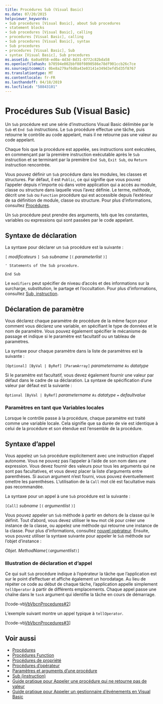 ```yaml
---
title: Procédures Sub (Visual Basic)
ms.date: 07/20/2015
helpviewer_keywords:
- Sub procedures [Visual Basic], about Sub procedures
- statement blocks
- Sub procedures [Visual Basic], calling
- procedures [Visual Basic], calling
- Sub procedures [Visual Basic], syntax
- Sub procedures
- procedures [Visual Basic], Sub
- syntax [Visual Basic], Sub procedures
ms.assetid: 6a0a4958-ed0a-4d3d-8d31-0772c82bda58
ms.openlocfilehash: b70594e002bbf08f0890586e78df901ccb26c7ce
ms.sourcegitcommit: 0be8a279af6d8a43e03141e349d3efd5d35f8767
ms.translationtype: MT
ms.contentlocale: fr-FR
ms.lasthandoff: 04/18/2019
ms.locfileid: "58843101"
---
```

# <a name="sub-procedures-visual-basic"></a>Procédures Sub (Visual Basic)
Un `Sub` procédure est une série d’instructions Visual Basic délimitée par le `Sub` et `End Sub` instructions. Le `Sub` procédure effectue une tâche, puis retourne le contrôle au code appelant, mais il ne retourne pas une valeur au code appelant.  
  
 Chaque fois que la procédure est appelée, ses instructions sont exécutées, en commençant par la première instruction exécutable après le `Sub` instruction et se terminant par la première `End Sub`, `Exit Sub`, ou `Return` instruction rencontrée.  
  
 Vous pouvez définir un `Sub` procédure dans les modules, les classes et structures. Par défaut, il est `Public`, ce qui signifie que vous pouvez l’appeler depuis n’importe où dans votre application qui a accès au module, classe ou structure dans laquelle vous l’avez définie. Le terme, *méthode*, décrit une `Sub` ou `Function` procédure qui est accessible depuis l’extérieur de sa définition de module, classe ou structure. Pour plus d’informations, consultez [Procédures](./index.md).  
  
 Un `Sub` procédure peut prendre des arguments, tels que les constantes, variables ou expressions qui sont passées par le code appelant.  
  
## <a name="declaration-syntax"></a>Syntaxe de déclaration  
 La syntaxe pour déclarer un `Sub` procédure est la suivante :  
  
 `[` *modificateurs* `] Sub` *subname* `[(` *parameterlist* `)]`  
  
 `' Statements of the Sub procedure.`  
  
 `End Sub`  
  
 Le `modifiers` peut spécifier de niveau d’accès et des informations sur la surcharge, substitution, le partage et l’occultation. Pour plus d’informations, consultez [Sub, instruction](../../../../visual-basic/language-reference/statements/sub-statement.md).  
  
## <a name="parameter-declaration"></a>Déclaration de paramètre  
 Vous déclarez chaque paramètre de procédure de la même façon pour comment vous déclarez une variable, en spécifiant le type de données et le nom de paramètre. Vous pouvez également spécifier le mécanisme de passage et indique si le paramètre est facultatif ou un tableau de paramètres.  
  
 La syntaxe pour chaque paramètre dans la liste de paramètres est la suivante :  
  
 `[Optional] [ByVal | ByRef] [ParamArray]`  *parametername*  `As`  *datatype*  
  
 Si le paramètre est facultatif, vous devez également fournir une valeur par défaut dans le cadre de sa déclaration. La syntaxe de spécification d’une valeur par défaut est la suivante :  
  
 `Optional [ByVal | ByRef]`  *parametername*  `As`  *datatype*  `=`  *defaultvalue*  
  
### <a name="parameters-as-local-variables"></a>Paramètres en tant que Variables locales  
 Lorsque le contrôle passe à la procédure, chaque paramètre est traité comme une variable locale. Cela signifie que sa durée de vie est identique à celui de la procédure et son étendue est l’ensemble de la procédure.  
  
## <a name="calling-syntax"></a>Syntaxe d’appel  
 Vous appelez un `Sub` procédure explicitement avec une instruction d’appel autonome. Vous ne pouvez pas l’appeler à l’aide de son nom dans une expression. Vous devez fournir des valeurs pour tous les arguments qui ne sont pas facultatives, et vous devez placer la liste d’arguments entre parenthèses. Si aucun argument n’est fourni, vous pouvez éventuellement omettre les parenthèses. L’utilisation de la `Call` mot clé est facultative mais pas recommandée.  
  
 La syntaxe pour un appel à une `Sub` procédure est la suivante :  
  
 `[Call]`  *subname* `[(` *argumentlist* `)]`  
  
 Vous pouvez appeler un `Sub` méthode à partir en dehors de la classe qui le définit. Tout d’abord, vous devez utiliser le `New` mot clé pour créer une instance de la classe, ou appelez une méthode qui retourne une instance de la classe. Pour plus d’informations, consultez [nouvel opérateur](../../../../visual-basic/language-reference/operators/new-operator.md). Ensuite, vous pouvez utiliser la syntaxe suivante pour appeler le `Sub` méthode sur l’objet d’instance :  
  
 *Objet*. *MethodName*`[(`*argumentlist*`)]`  
  
### <a name="illustration-of-declaration-and-call"></a>Illustration de déclaration et d’appel  
 Ce qui suit `Sub` procédure indique à l’opérateur la tâche que l’application est sur le point d’effectuer et affiche également un horodatage. Au lieu de répéter ce code au début de chaque tâche, l’application appelle simplement `tellOperator` à partir de différents emplacements. Chaque appel passe une chaîne dans le `task` argument qui identifie la tâche en cours de démarrage.  
  
 [!code-vb[VbVbcnProcedures#2](~/samples/snippets/visualbasic/VS_Snippets_VBCSharp/VbVbcnProcedures/VB/Class1.vb#2)]  
  
 L’exemple suivant montre un appel typique à `tellOperator`.  
  
 [!code-vb[VbVbcnProcedures#3](~/samples/snippets/visualbasic/VS_Snippets_VBCSharp/VbVbcnProcedures/VB/Class1.vb#3)]  
  
## <a name="see-also"></a>Voir aussi

- [Procédures](./index.md)
- [Procédures Function](./function-procedures.md)
- [Procédures de propriété](./property-procedures.md)
- [Procédures d’opérateur](./operator-procedures.md)
- [Paramètres et arguments d’une procédure](./procedure-parameters-and-arguments.md)
- [Sub (instruction)](../../../../visual-basic/language-reference/statements/sub-statement.md)
- [Guide pratique pour Appeler une procédure qui ne retourne pas de valeur](./how-to-call-a-procedure-that-does-not-return-a-value.md)
- [Guide pratique pour Appeler un gestionnaire d’événements en Visual Basic](./how-to-call-an-event-handler.md)
